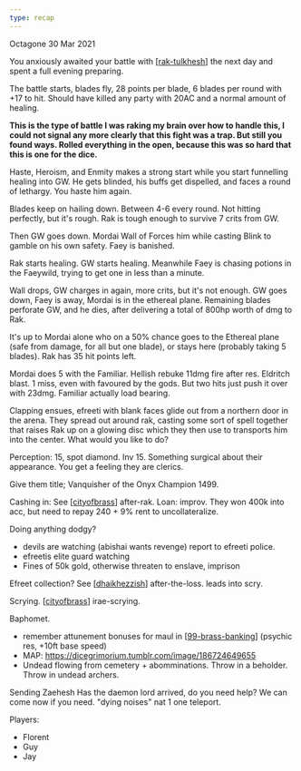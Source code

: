 ```yaml
---
type: recap
---
```


Octagone
30 Mar 2021

You anxiously awaited your battle with [[rak-tulkhesh]] the next day and spent a full evening preparing.

The battle starts, blades fly, 28 points per blade, 6 blades per round with +17 to hit. Should have killed any party with 20AC and a normal amount of healing.

__This is the type of battle I was raking my brain over how to handle this, I could not signal any more clearly that this fight was a trap. But still you found ways. Rolled everything in the open, because this was so hard that this is one for the dice.__

Haste, Heroism, and Enmity makes a strong start while you start funnelling healing into GW. He gets blinded, his buffs get dispelled, and faces a round of lethargy. You haste him again.

Blades keep on hailing down. Between 4-6 every round. Not hitting perfectly, but it's rough. Rak is tough enough to survive 7 crits from GW.

Then GW goes down. Mordai Wall of Forces him while casting Blink to gamble on his own safety. Faey is banished.

Rak starts healing. GW starts healing. Meanwhile Faey is chasing potions in the Faeywild, trying to get one in less than a minute.

Wall drops, GW charges in again, more crits, but it's not enough. GW goes down, Faey is away, Mordai is in the ethereal plane. Remaining blades perforate GW, and he dies, after delivering a total of 800hp worth of dmg to Rak.

It's up to Mordai alone who on a 50% chance goes to the Ethereal plane (safe from damage, for all but one blade), or stays here (probably taking 5 blades). Rak has 35 hit points left.

Mordai does 5 with the Familiar. Hellish rebuke 11dmg fire after res.
Eldritch blast. 1 miss, even with favoured by the gods. But two hits just push it over with 23dmg.
Familiar actually load bearing.

Clapping ensues, efreeti with blank faces glide out from a northern door in the arena. They spread out around rak, casting some sort of spell together that raises Rak up on a glowing disc which they then use to transports him into the center.
What would you like to do?

Perception: 15, spot diamond. Inv 15. Something surgical about their appearance. You get a feeling they are clerics.

Give them title; Vanquisher of the Onyx Champion 1499.

Cashing in: See [[cityofbrass]] after-rak.
Loan: improv. They won 400k into acc, but need to repay 240 + 9% rent to uncollateralize.

Doing anything dodgy?
- devils are watching (abishai wants revenge) report to efreeti police.
- efreetis elite guard watching
- Fines of 50k gold, otherwise threaten to enslave, imprison

Efreet collection? See [[dhaikhezzish]] after-the-loss. leads into scry.

Scrying. [[cityofbrass]] irae-scrying.

Baphomet.
- remember attunement bonuses for maul in [[99-brass-banking]] (psychic res, +10ft base speed)
- MAP: https://dicegrimorium.tumblr.com/image/186724649655
- Undead flowing from cemetery + abomminations. Throw in a beholder. Throw in undead archers.

Sending Zaehesh
Has the daemon lord arrived, do you need help? We can come now if you need.
"dying noises"
nat 1 one teleport.


Players:
- Florent
- Guy
- Jay

[//begin]: # "Autogenerated link references for markdown compatibility"
[rak-tulkhesh]: ../npcs/rak-tulkhesh "Rak Tulkhesh"
[cityofbrass]: ../planar/cityofbrass "City of Brass"
[dhaikhezzish]: ../npcs/dhaikhezzish "Dhaikhezzish"
[99-brass-banking]: 99-brass-banking "99-brass-banking"
[//end]: # "Autogenerated link references"
